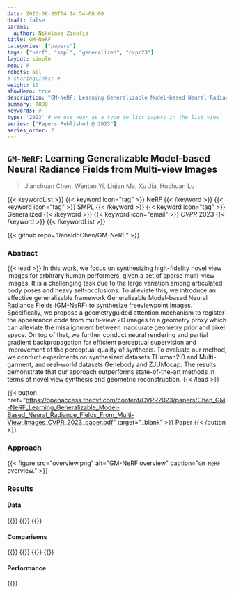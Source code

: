 ```yaml
---
date: 2023-06-20T04:14:54-08:00
draft: false
params:
  author: Nikolaos Zioulis
title: GM-NeRF
categories: ["papers"]
tags: ["nerf", "smpl", "generalized", "cvpr23"]
layout: simple
menu: #
robots: all
# sharingLinks: #
weight: 10
showHero: true
description: "GM-NeRF: Learning Generalizable Model-based Neural Radiance Fields from Multi-view Images"
summary: TODO
keywords: #
type: '2023' # we use year as a type to list papers in the list view
series: ["Papers Published @ 2023"]
series_order: 2
---
```


## `GM-NeRF`: Learning Generalizable Model-based Neural Radiance Fields from Multi-view Images

> Jianchuan Chen, Wentao Yi, Liqian Ma, Xu Jia, Huchuan Lu

{{< keywordList >}}
{{< keyword icon="tag" >}} NeRF {{< /keyword >}}
{{< keyword icon="tag" >}} SMPL {{< /keyword >}}
{{< keyword icon="tag" >}} Generalized {{< /keyword >}}
{{< keyword icon="email" >}} *CVPR* 2023 {{< /keyword >}}
{{< /keywordList >}}

{{< github repo="JanaldoChen/GM-NeRF" >}}

### Abstract
{{< lead >}}
In this work, we focus on synthesizing high-fidelity novel view images for arbitrary human performers, given a set of sparse multi-view images. It is a challenging task due to the large variation among articulated body poses and heavy self-occlusions. To alleviate this, we introduce an effective generalizable framework Generalizable Model-based Neural Radiance Fields (GM-NeRF) to synthesize freeviewpoint images. Specifically, we propose a geometryguided attention mechanism to register the appearance code from multi-view 2D images to a geometry proxy which can alleviate the misalignment between inaccurate geometry prior and pixel space. On top of that, we further conduct neural rendering and partial gradient backpropagation for efficient perceptual supervision and improvement of the perceptual quality of synthesis. To evaluate our method, we conduct experiments on synthesized datasets THuman2.0 and Multi-garment, and real-world datasets Genebody and ZJUMocap. The results demonstrate that our approach outperforms state-of-the-art methods in terms of novel view synthesis and geometric reconstruction.
{{< /lead >}}

{{< button href="https://openaccess.thecvf.com/content/CVPR2023/papers/Chen_GM-NeRF_Learning_Generalizable_Model-Based_Neural_Radiance_Fields_From_Multi-View_Images_CVPR_2023_paper.pdf" target="_blank" >}}
Paper
{{< /button >}}

### Approach

{{< figure
    src="overview.png"
    alt="GM-NeRF overview"
    caption="`GM-NeRF` overview."
    >}}

### Results

#### Data
{{<badge label="test" message="ZJU_MOCAP" color="yellowgreen" logo="github" link="https://github.com/zju3dv/neuralbody/blob/master/INSTALL.md#zju-mocap-dataset" target="_blank">}}
{{<badge label="test" message="THuman2.0" color="olive" logo="github" link="https://github.com/ytrock/THuman2.0-Dataset" target="_blank">}}
{{<badge label="test" message="GeneBody" color="violet" logo="link" link="https://generalizable-neural-performer.github.io/genebody.html" target="_blank">}}

#### Comparisons
{{<badge label="body--NeRF" message="NeuralBody" color="coral" logo="github" link="https://github.com/zju3dv/neuralbody" target="_blank">}}
{{<badge label="body--NeRF" message="A--NeRF" color="orange" logo="github" link="https://github.com/LemonATsu/A-NeRF" target="_blank">}}
{{<badge label="body--NeRF" message="AnimatableNeRF" color="cyan" logo="github" link="https://github.com/zju3dv/animatable_nerf" target="_blank">}}
{{<badge label="body--NeRF" message="ARAH" color="magenta" logo="github" link="https://github.com/taconite/arah-release" target="_blank">}}

#### Performance
{{<badge label="train" message="2_x_RTX3090" color="informational" logo="link" >}}
